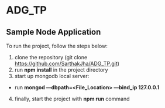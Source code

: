 # ADG_TP
## Sample Node Application
To run the project, follow the steps below:
1. clone the repository (git clone https://github.com/SarthakJha/ADG_TP.git)
2. run **npm install** in the project directory
3. start up mongodb local server:
  * run **mongod —dbpath=<File_Location> —bind_ip 127.0.0.1**
4. finally, start the project with **npm run** command
